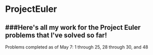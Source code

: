 # ProjectEuler
###Here's all my work for the Project Euler problems that I've solved so far!
---
Problems completed as of May 7: 1 through 25, 28 through 30, and 48
